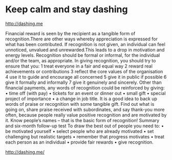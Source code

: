 # Keep calm and stay dashing
http://dashing.me

Financial reward is seen by the recipient as a tangible form of
recognition.There are other ways whereby appreciation is expressed
for what has been contributed.
If recognition is not given, an individual can feel unnoticed, unvalued
and unrewarded.This leads to a drop in motivation and energy levels.
Recognition should be formal or informal, for the individual and/or
the team, as appropriate.
In giving recognition, you should try to ensure that you:
1
treat everyone in a fair and equal way
2
reward real achievements or contributions
3
reflect the core values of the organisation
4
use it to guide and encourage all concerned
5
give it in public if possible
6
give it formally and informally
7
give it genuinely and sincerely.
Other than financial payments, any words of recognition could be
reinforced by giving:
•     time off (with pay)
•     tickets for an event or dinner out
•     small gift
•     special project of importance
•     a change in job title.
It is a good idea to back up words of praise or recognition with some
tangible gift.
Find out what is going on, share praise received with subordinates,
and say thank-you more often, because people really value positive
recognition and are motivated by it.
Know people’s names – that is the basic form of recognition!
Summary and six-month follow-up test
To draw the best out of people you need to:
•     be motivated yourself
•     select people who are already motivated
•     set challenging but realistic targets
•     remember that progress motivates
•     treat each person as an individual
•     provide fair rewards
•     give recognition.

http://dashing.me/
